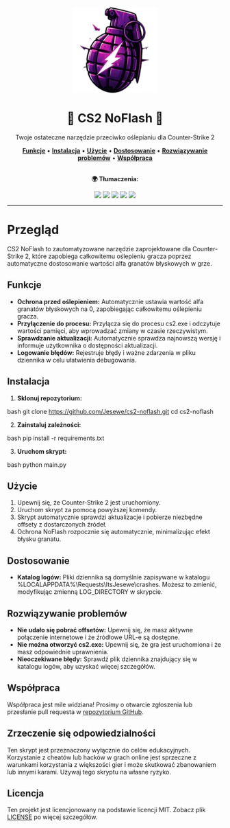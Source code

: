 <div align="center">
   <img src="src/img/icon.png" alt="CS2 NoFlash" width="200" height="200">
   <h1>🌟 CS2 NoFlash 🌟</h1>
   <p>Twoje ostateczne narzędzie przeciwko oślepianiu dla Counter-Strike 2</p>
   <a href="#funkcje"><strong>Funkcje</strong></a> •
   <a href="#instalacja"><strong>Instalacja</strong></a> •
   <a href="#użycie"><strong>Użycie</strong></a> •
   <a href="#dostosowanie"><strong>Dostosowanie</strong></a> •
   <a href="#rozwiązywanie-problemów"><strong>Rozwiązywanie problemów</strong></a> •
   <a href="#współpraca"><strong>Współpraca</strong></a>
   <br><br>
   <p><strong>🌍 Tłumaczenia:</strong></p>
   <a href="README.ru.md"><img src="https://img.shields.io/badge/lang-Russian-purple?style=for-the-badge&logo=googletranslate"></a>
   <a href="README.fr.md"><img src="https://img.shields.io/badge/lang-French-purple?style=for-the-badge&logo=googletranslate"></a>
   <a href="README.es.md"><img src="https://img.shields.io/badge/lang-Spanish-purple?style=for-the-badge&logo=googletranslate"></a>
   <a href="README.uk-UA.md"><img src="https://img.shields.io/badge/lang-Ukrainian-purple?style=for-the-badge&logo=googletranslate"></a>
   <a href="README.pl.md"><img src="https://img.shields.io/badge/lang-Polish-purple?style=for-the-badge&logo=googletranslate"></a>
</div>

---

# Przegląd
CS2 NoFlash to zautomatyzowane narzędzie zaprojektowane dla Counter-Strike 2, które zapobiega całkowitemu oślepieniu gracza poprzez automatyczne dostosowanie wartości alfa granatów błyskowych w grze.

## Funkcje
- **Ochrona przed oślepieniem:** Automatycznie ustawia wartość alfa granatów błyskowych na 0, zapobiegając całkowitemu oślepieniu gracza.
- **Przyłączenie do procesu:** Przyłącza się do procesu cs2.exe i odczytuje wartości pamięci, aby wprowadzać zmiany w czasie rzeczywistym.
- **Sprawdzanie aktualizacji:** Automatycznie sprawdza najnowszą wersję i informuje użytkownika o dostępności aktualizacji.
- **Logowanie błędów:** Rejestruje błędy i ważne zdarzenia w pliku dziennika w celu ułatwienia debugowania.

## Instalacja
1. **Sklonuj repozytorium:**
   
bash
   git clone https://github.com/Jesewe/cs2-noflash.git
   cd cs2-noflash


2. **Zainstaluj zależności:**
   
bash
   pip install -r requirements.txt


3. **Uruchom skrypt:**
   
bash
   python main.py


## Użycie
1. Upewnij się, że Counter-Strike 2 jest uruchomiony.
2. Uruchom skrypt za pomocą powyższej komendy.
3. Skrypt automatycznie sprawdzi aktualizacje i pobierze niezbędne offsety z dostarczonych źródeł.
4. Ochrona NoFlash rozpocznie się automatycznie, minimalizując efekt błysku granatu.

## Dostosowanie
- **Katalog logów:** Pliki dziennika są domyślnie zapisywane w katalogu %LOCALAPPDATA%\Requests\ItsJesewe\crashes. Możesz to zmienić, modyfikując zmienną LOG_DIRECTORY w skrypcie.

## Rozwiązywanie problemów
- **Nie udało się pobrać offsetów:** Upewnij się, że masz aktywne połączenie internetowe i że źródłowe URL-e są dostępne.
- **Nie można otworzyć cs2.exe:** Upewnij się, że gra jest uruchomiona i że masz odpowiednie uprawnienia.
- **Nieoczekiwane błędy:** Sprawdź plik dziennika znajdujący się w katalogu logów, aby uzyskać więcej szczegółów.

## Współpraca
Współpraca jest mile widziana! Prosimy o otwarcie zgłoszenia lub przesłanie pull requesta w [repozytorium GitHub](https://github.com/Jesewe/cs2-noflash).

## Zrzeczenie się odpowiedzialności
Ten skrypt jest przeznaczony wyłącznie do celów edukacyjnych. Korzystanie z cheatów lub hacków w grach online jest sprzeczne z warunkami korzystania z większości gier i może skutkować zbanowaniem lub innymi karami. Używaj tego skryptu na własne ryzyko.

## Licencja
Ten projekt jest licencjonowany na podstawie licencji MIT. Zobacz plik [LICENSE](LICENSE) po więcej szczegółów.